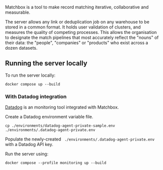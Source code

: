 Matchbox is a tool to make record matching iterative, collaborative and measurable.

The server allows any link or deduplication job on any warehouse to be stored in a common format. It holds user validation of clusters, and measures the quality of competing processes. This allows the organisation to designate the match pipelines that most accurately reflect the "nouns" of their data: the "people", "companies" or "products" who exist across a dozen datasets.

## Running the server locally

To run the server locally:

```shell
docker compose up --build
```

### With Datadog integration

[Datadog](https://www.datadoghq.com) is an monitoring tool integrated with Matchbox.

Create a Datadog environment variable file.

```shell
cp ./environments/datadog-agent-private-sample.env ./environments/.datadog-agent-private.env
```

Populate the newly-created ` ./environments/.datadog-agent-private.env` with a Datadog API key.

Run the server using:

```shell
docker compose --profile monitoring up --build
```
